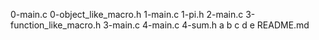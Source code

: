 0-main.c
0-object_like_macro.h
1-main.c
1-pi.h
2-main.c
3-function_like_macro.h
3-main.c
4-main.c
4-sum.h
a
b
c
d
e
README.md
